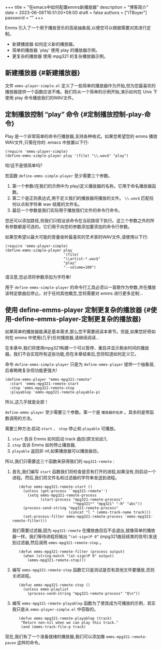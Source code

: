 +++
title = "在emacs中如何配置emms新播放器"
description = "博客简介"
date = 2023-06-06T16:51:00+08:00
draft = false
authors = ["iTBoyer"]
password = ""
+++

Emms 引入了一个用于播放音乐的高级抽象层,以便您可以根据需要对其进行定制。 

-   新建播放器	如何定义新的播放器。
-   简单的播放器 \`play'	使用 play 的播放器示例。
-   更复杂的播放器	使用 mpg321 的复杂播放器示例。


## 新建播放器 {#新建播放器}

文件 `emms-player-simple.el` 定义了一些简单的播放器作为开始,但为您最喜欢的播放器提供一个函数应该不难。我们将从一个简单的示例开始,演示如何在 Unix 下使用 play 命令播放我们的WAV文件。 


## 定制播放控制 “play” 命令 {#定制播放控制-play-命令}

Play 是一个非常简单的命令行播放器,支持各种格式。如果您希望您的 emms 播放WAV文件,只需在你的 .emacs 中放置以下行: 

```elisp { linenos=true, linenostart=1, hl_lines=["0-0","0-0"] }
(require 'emms-player-simple)
(define-emms-simple-player play '(file) "\\.wav$" "play")
```

哈!这不是很简单吗? 

宏函数 `define-emms-simple-player` 至少需要三个参数。 

1.  第一个参数(在我们的示例中为 play)定义播放器的名称。它用于命名播放器函数。
2.  第二个是正则表达式,用于定义我们的播放器将播放的文件。 `\\.wav$` 匹配任何以点和字符串 wav 结尾的文件名。
3.  最后一个参数是我们实际用于播放我们文件的命令行命令。

您还可以添加路径,但我们只假设该命令在当前路径下执行。这三个参数之外的所有参数都是可选的。它们用于向您的参数添加要添加的命令行参数。 

如果您希望以最大可能的音量收听最喜欢的艺术家的WAV文件,请使用以下行: 

```elisp { linenos=true, linenostart=1, hl_lines=["0-0","0-0"] }
(require 'emms-player-simple)
(define-emms-simple-player play
                           '(file)
                           "\\artist-*.wav$"
                           "play"
                           "--volume=100")
```

请注意,您必须将参数添加为字符串! 

用于 `define-emms-simple-player` 的命令行工具必须以一首歌作为参数,并在播放该特定歌曲后停止。对于任何其他概念,您将需要对 emms 进行更多定制... 


## 使用 define-emms-player 定制更复杂的播放器 {#使用-define-emms-player-定制更复杂的播放器}

如果简单的播放器能满足基本需求,那么您不需要阅读本章节。但是,如果您好奇如何在 emms 中使用(几乎)任何播放器,请继续阅读... 

在本章中,我们将使用mpg321构建一个可以暂停、重启并显示剩余时间的播放器。我们不会实现所有这些功能,但在本章结束后,您将知道如何定义它。 

命令 `define-emms-simple-player` 只是为 `define-emms-player` 提供一个抽象层,后者略微复杂但功能更强大! 

```elisp { linenos=true, linenostart=1, hl_lines=["0-0","0-0"] }
(define-emms-player "emms-mpg321-remote"
  :start 'emms-mpg321-remote-start
  :stop 'emms-mpg321-remote-stop
  :playablep 'emms-mpg321-remote-playable-p)
```

所以,这几乎就是全部！ 

`define-emms-player` 至少需要三个参数。第一个是 `播放器的名称` 。其余的是带函数调用的方法。 

需要三种方法:启动 `start` 、 `stop` 停止和 `playable` 可播放。 

1.  `start` 告诉 Emms 如何启动 track 曲目(原文如此!),
2.  `stop` 告诉 Emms 如何停止播放器,
3.  `playable` 返回非 nil,如果播放器可以播放曲目。

所以,我们只需要这三个函数来获得我们的 `mpg321-remote` : 

1.  首先,我们编写 `start` 函数我们将检查是否有打开的进程,如果没有,则启动一个进程。然后,我们将文件名和过滤器的字符串发送到进程。 
    ```elisp { linenos=true, linenostart=1, hl_lines=["0-0","0-0"] }
       (defun emms-mpg321-remote-start ()
         (unless (get-process ``mpg321-remote'')
           (setq emms-mpg321-remote-process
                 (start-process "mpg321-remote-process"
                                "*mpg321*" "mpg321" "-R" "abc"))
         (process-send-string "mpg321-remote-process"
                              (concat "l " (emms-track-name track)))
         (set-process-filter emms-mpg321-remote-process 'emms-mpg321-remote-filter)))
    ```
    我们需要过滤器,因为 `mpg321-remote` 在播放曲目后不会退出,就像简单的播放器一样。我们等待进程将输出 `“(at-sign)P 0”` (mpg321曲目结束的信号)发送到过滤器,然后调用 `emms-mpg321-remote-stop` 。 
    ```elisp { linenos=true, linenostart=1, hl_lines=["0-0","0-0"] }
       (defun emms-mpg321-remote-filter (process output)
         (when (string-match "(at-sign)P 0" output)
           (emms-mpg321-remote-stop)))
    ```

2.  编写 `emms-mpg321-remote-stop` 函数它只是测试是否有其他文件要播放,否则关闭进程。 
    ```elisp { linenos=true, linenostart=1, hl_lines=["0-0","0-0"] }
       (defun emms-mpg321-remote-stop ()
         (unless emms-playlist
           (process-send-string "mpg321-remote-process" "Q\n"))
    ```

3.  编写 `emms-mpg321-remote-playablep` 函数为了使其成为可播放的示例，其实我只是从 `emms-player-simple.el` 中窃取的。 
    ```elisp { linenos=true, linenostart=1, hl_lines=["0-0","0-0"] }
       (defun emms-mpg321-remote-playablep (track)
        "Return non-nil when we can play this track."
        (and (emms-track-file-p track)
    ```

现在,我们有了一个准备就绪的播放器,我们可以添加像 `emms-mpg321-remote-pause` 这样的命令。 


